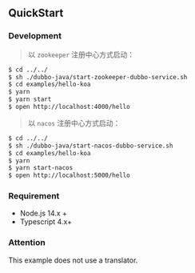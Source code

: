 ## QuickStart

### Development

> 以 `zookeeper` 注册中心方式启动：

```bash
$ cd ../../
$ sh ./dubbo-java/start-zookeeper-dubbo-service.sh
$ cd examples/hello-koa
$ yarn
$ yarn start
$ open http://localhost:4000/hello
```

> 以 `nacos` 注册中心方式启动：

```bash
$ cd ../../
$ sh ./dubbo-java/start-nacos-dubbo-service.sh
$ cd examples/hello-koa
$ yarn
$ yarn start-nacos
$ open http://localhost:5000/hello
```

### Requirement

- Node.js 14.x +
- Typescript 4.x+

### Attention

This example does not use a translator.
